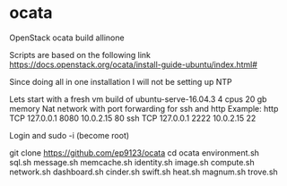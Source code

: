 # ocata
OpenStack ocata build allinone

Scripts are based on the following link
https://docs.openstack.org/ocata/install-guide-ubuntu/index.html# 

Since doing all in one installation I will not be setting up NTP

Lets start with a fresh vm build of ubuntu-serve-16.04.3
4 cpus
20 gb memory
Nat network with port forwarding for ssh and http
Example: 
http TCP 127.0.0.1 8080 10.0.2.15 80 
ssh  TCP 127.0.0.1 2222 10.0.2.15 22

Login and sudo -i  (become root)

git clone https://github.com/ep9123/ocata
cd ocata
environment.sh  
sql.sh
message.sh
memcache.sh
identity.sh
image.sh
compute.sh
network.sh
dashboard.sh
cinder.sh
swift.sh
heat.sh
magnum.sh
trove.sh

